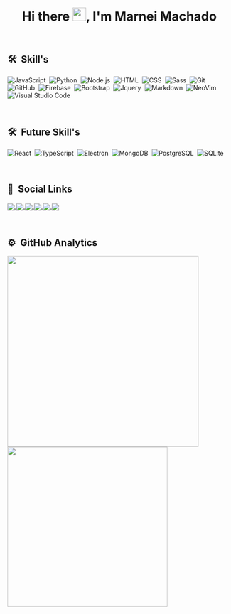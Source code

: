 <h1 align="center">Hi there <img src="https://raw.githubusercontent.com/kaueMarques/kaueMarques/master/hi.gif" width="30px">, I'm Marnei Machado</h1>

<br>

## 🛠 &nbsp;Skill's

![JavaScript](https://img.shields.io/badge/-JavaScript-05122A?style=flat&logo=javascript)&nbsp;
![Python](https://img.shields.io/badge/-Python-05122A?style=flat&logo=python)&nbsp;
![Node.js](https://img.shields.io/badge/-Node.js-05122A?style=flat&logo=node.js)&nbsp;
![HTML](https://img.shields.io/badge/-HTML-05122A?style=flat&logo=HTML5)&nbsp;
![CSS](https://img.shields.io/badge/-CSS-05122A?style=flat&logo=CSS3&logoColor=1572B6)&nbsp;
![Sass](https://img.shields.io/badge/-Sass-05122A?style=flat&logo=sass)&nbsp;
![Git](https://img.shields.io/badge/-Git-05122A?style=flat&logo=git)&nbsp;
![GitHub](https://img.shields.io/badge/-GitHub-05122A?style=flat&logo=github)&nbsp;
![Firebase](https://img.shields.io/badge/-Firebase-05122A?style=flat&logo=firebase)&nbsp;
![Bootstrap](https://img.shields.io/badge/-Bootstrap-05122A?style=flat&logo=bootstrap)&nbsp;
![Jquery](https://img.shields.io/badge/-Jquery-05122A?style=flat&logo=jquery)&nbsp;
![Markdown](https://img.shields.io/badge/-Markdown-05122A?style=flat&logo=markdown)&nbsp;
![NeoVim](https://img.shields.io/badge/-NeoVim-05122A?style=flat&logo=NEOVIM)&nbsp;
![Visual Studio Code](https://img.shields.io/badge/-Visual%20Studio%20Code-05122A?style=flat&logo=visual-studio-code&logoColor=007ACC)&nbsp;

<br>

## 🛠 &nbsp;Future Skill's
![React](https://img.shields.io/badge/-React-05122A?style=flat&logo=react)&nbsp;
![TypeScript](https://img.shields.io/badge/-TypeScript-05122A?style=flat&logo=typescript)&nbsp;
![Electron](https://img.shields.io/badge/-Electron-05122A?style=flat&logo=electron)&nbsp;
![MongoDB](https://img.shields.io/badge/-Mongo%20DB-05122A?style=flat&logo=mongodb)&nbsp;
![PostgreSQL](https://img.shields.io/badge/-PostgreSQL-05122A?style=flat&logo=postgresql)&nbsp;
![SQLite](https://img.shields.io/badge/-SQLite-05122A?style=flat&logo=sqlite)&nbsp;

<br>

## 📱 &nbsp;Social Links

<p align="left">
<a href="https://www.linkedin.com/in/marnei-leandro-machado-b4210722a/" target="_blank">
  <img align="center" src="https://img.shields.io/badge/-Linkedin-05122A?style=flat&logo=linkedin"/>
</a>
<a href="https://discordapp.com/users/375407448795774976" target="_blank">
  <img align="center" src="https://img.shields.io/badge/-Discord-05122A?style=flat&logo=discord"/>
</a>
<a href="mailto:marnei.machado@gmail.com" target="_blank">
  <img align="center" src="https://img.shields.io/badge/-Gmail-05122A?style=flat&logo=gmail"/>
</a>
<a href="https://t.me/P1P0S" target="_blank">
  <img align="center" src="https://img.shields.io/badge/-Telegram-05122A?style=flat&logo=telegram"/>
</a>
<a href="https://wa.me//5555997077891" target="_blank">
  <img align="center" src="https://img.shields.io/badge/-WhatsApp-05122A?style=flat&logo=whatsapp"/>
</a>
<a href="https://codepen.io/Pipos0" target="_blank">
  <img align="center" src="https://img.shields.io/badge/-CodePen-05122A?style=flat&logo=codepen"/>
</a>
</p>

<br>

## ⚙️ &nbsp;GitHub Analytics

<p align="left">
<img width="430em" src="https://github-readme-stats.vercel.app/api?username=P1P0S&show_icons=true&theme=vision-friendly-dark" alt=""/>
<img width="360em" src="https://github-readme-stats.vercel.app/api/top-langs/?username=P1P0S&layout=compact&theme=vision-friendly-dark" alt=""/>
</p>



